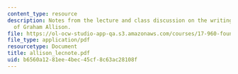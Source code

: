 ```yaml
---
content_type: resource
description: Notes from the lecture and class discussion on the writings and ideas
  of Graham Allison.
file: https://ol-ocw-studio-app-qa.s3.amazonaws.com/courses/17-960-foundations-of-political-science-fall-2004/b6560a1281ee4bec45cf8c63ac28108f_allison_lecnote.pdf
file_type: application/pdf
resourcetype: Document
title: allison_lecnote.pdf
uid: b6560a12-81ee-4bec-45cf-8c63ac28108f
---
```

